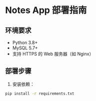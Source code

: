 # Notes App 部署指南

## 环境要求
- Python 3.8+
- MySQL 5.7+
- 支持 HTTPS 的 Web 服务器（如 Nginx）

## 部署步骤

1. 安装依赖：
```bash
pip install -r requirements.txt